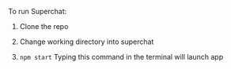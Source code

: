 To run Superchat: 

1. Clone the repo

2. Change working directory into superchat

3. ```npm start```
Typing this command in the terminal will launch app



